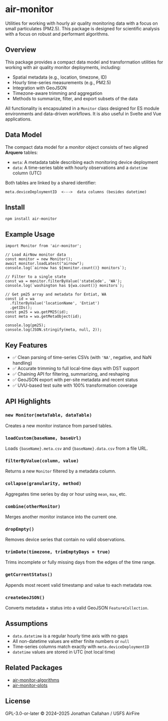 # air-monitor

Utilities for working with hourly air quality monitoring data
with a focus on small particulates (PM2.5). This package is designed for
scientific analysis with a focus on robust and performant algorithms.

## Overview

This package provides a compact data model and transformation utilities for
working with air quality monitor deployments, including:

- Spatial metadata (e.g., location, timezone, ID)
- Hourly time-series measurements (e.g., PM2.5)
- Integration with GeoJSON
- Timezone-aware trimming and aggregation
- Methods to summarize, filter, and export subsets of the data

All functionality is encapsulated in a `Monitor` class designed for ES module
environments and data-driven workflows. It is also useful in Svelte and Vue applications.

## Data Model

The compact data model for a _monitor_ object consists of two aligned **Arquero** tables:

- `meta`: A metadata table describing each monitoring device deployment
- `data`: A time-series table with hourly observations and a `datetime` column (UTC)

Both tables are linked by a shared identifier:

    meta.deviceDeploymentID  <--->  data columns (besides datetime)

## Install

    npm install air-monitor

## Example Usage

    import Monitor from 'air-monitor';

    // Load AirNow monitor data
    const monitor = new Monitor();
    await monitor.loadLatest("airnow");
    console.log(`airnow has ${monitor.count()} monitors`);

    // Filter to a single state
    const wa = monitor.filterByValue('stateCode', 'WA');
    console.log(`washington has ${wa.count()} monitors`);

    // Get pm25 array and metadata for Entiat, WA
    const id = wa
      .filterByValue('locationName', 'Entiat')
      .getIDs();
    const pm25 = wa.getPM25(id);
    const meta = wa.getMetaObject(id);

    console.log(pm25);
    console.log(JSON.stringify(meta, null, 2));

## Key Features

- ✅ Clean parsing of time-series CSVs (with `'NA'`, negative, and NaN handling)
- ✅ Accurate trimming to full local-time days with DST support
- ✅ Chaining API for filtering, summarizing, and reshaping
- ✅ GeoJSON export with per-site metadata and recent status
- ✅ UVU-based test suite with 100% transformation coverage

## API Highlights

### `new Monitor(metaTable, dataTable)`
Creates a new monitor instance from parsed tables.

### `loadCustom(baseName, baseUrl)`
Loads `{baseName}.meta.csv` and `{baseName}.data.csv` from a file URL.

### `filterByValue(column, value)`
Returns a new `Monitor` filtered by a metadata column.

### `collapse(granularity, method)`
Aggregates time series by day or hour using `mean`, `max`, etc.

### `combine(otherMonitor)`
Merges another monitor instance into the current one.

### `dropEmpty()`
Removes device series that contain no valid observations.

### `trimDate(timezone, trimEmptyDays = true)`
Trims incomplete or fully missing days from the edges of the time range.

### `getCurrentStatus()`
Appends most recent valid timestamp and value to each metadata row.

### `createGeoJSON()`
Converts metadata + status into a valid GeoJSON `FeatureCollection`.

## Assumptions

- `data.datetime` is a regular hourly time axis with no gaps
- All non-datetime values are either finite numbers or `null`
- Time-series columns match exactly with `meta.deviceDeploymentID`
- `datetime` values are stored in UTC (not local time)

## Related Packages

- [air-monitor-algorithms](https://www.npmjs.com/package/air-monitor-algorithms)
- [air-monitor-plots](https://www.npmjs.com/package/air-monitor-plots)

## License

GPL-3.0-or-later
© 2024–2025 Jonathan Callahan / USFS AirFire
